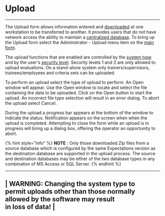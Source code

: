 # Upload

***

The Upload form allows information entered and [downloaded](7mr4.md) at one workstation to be transferred to another.  It provides users that do not have network access the ability to maintain a [centralized database](7mnk.md).  To bring up the Upload form select the Administrator - Upload menu item on the [main form](7jjr.md).

The upload functions that are enabled are controlled by the [system type](7mls.md) and by the user's [security level](7je8.md).  Security levels 1 and 2 are only allowed to upload evaluations.  On a stand-alone system only trainers/supervisors, trainees/employees and criteria sets can be uploaded.

To perform an upload select the type of upload to perform.  An Open window will appear.  Use the Open window to locate and select the file containing the data to be uploaded.  Click on the Open button to start the upload.  An incorrect file type selection will result in an error dialog.  To abort the upload select Cancel.

During the upload a progress bar appears at the bottom of the window to indicate the status.  Notification appears on the screen when when the upload is completed.  Attempting to close the form while an upload is in progress will bring up a dialog box, offering the operator an opportunity to abort.

{% hint style="info" %}
**NOTE** : Only those downloaded Zip files from a source database which is configured by the same Expectations version as the destination database are supported in the upload process.  The source and destination databases may be either of the two database types in any combination of MS Access or SQL Server.
{% endhint %}

***

\| WARNING: Changing the system type to\
permit uploads other than those normally allowed by the software may result\
in loss of data! |
------------------
